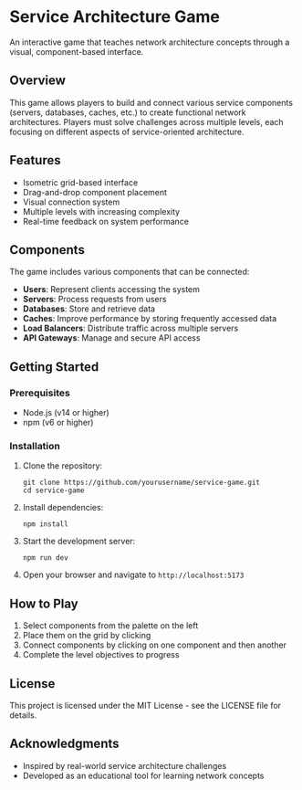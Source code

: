 # Service Architecture Game

An interactive game that teaches network architecture concepts through a visual, component-based interface.

## Overview

This game allows players to build and connect various service components (servers, databases, caches, etc.) to create functional network architectures. Players must solve challenges across multiple levels, each focusing on different aspects of service-oriented architecture.

## Features

- Isometric grid-based interface
- Drag-and-drop component placement
- Visual connection system
- Multiple levels with increasing complexity
- Real-time feedback on system performance

## Components

The game includes various components that can be connected:

- **Users**: Represent clients accessing the system
- **Servers**: Process requests from users
- **Databases**: Store and retrieve data
- **Caches**: Improve performance by storing frequently accessed data
- **Load Balancers**: Distribute traffic across multiple servers
- **API Gateways**: Manage and secure API access

## Getting Started

### Prerequisites

- Node.js (v14 or higher)
- npm (v6 or higher)

### Installation

1. Clone the repository:
   ```
   git clone https://github.com/yourusername/service-game.git
   cd service-game
   ```

2. Install dependencies:
   ```
   npm install
   ```

3. Start the development server:
   ```
   npm run dev
   ```

4. Open your browser and navigate to `http://localhost:5173`

## How to Play

1. Select components from the palette on the left
2. Place them on the grid by clicking
3. Connect components by clicking on one component and then another
4. Complete the level objectives to progress

## License

This project is licensed under the MIT License - see the LICENSE file for details.

## Acknowledgments

- Inspired by real-world service architecture challenges
- Developed as an educational tool for learning network concepts 